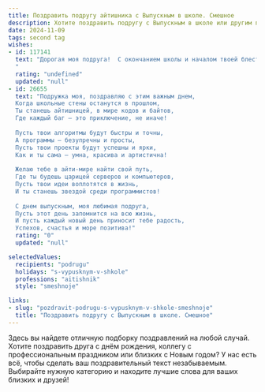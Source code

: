 ```yaml
---
title: Поздравить подругу айтишника с Выпускным в школе. Смешное
description: Хотите поздравить подругу с Выпускным в школе или другим праздником? Наш ИИ создаст незабываемое поздравление, а вы обязательно выделитесь среди других.  
date: 2024-11-09
tags: second tag
wishes:
- id: 117141
  text: "Дорогая моя подруга!  С окончанием школы и началом твоей блестящей карьеры айтишницы!  Пусть твой код всегда работает без багов, а зарплата  — без Overflow!  Желаю тебе  столько гигабайт счастья, что жесткий диск твоей жизни лопнет от переизбытка радости!  И помни:  главное — не забывай вовремя делать коммит своих достижений, чтобы не потерять самое ценное!  Поздравляю!
  "
  rating: "undefined"
  updated: "null"
- id: 26655
  text: "Подружка моя, поздравляю с этим важным днем,
  Когда школьные стены останутся в прошлом,
  Ты станешь айтишницей, в мире кодов и байтов,
  Где каждый баг – это приключение, не иначе!
  
  Пусть твои алгоритмы будут быстры и точны,
  А программы – безупречны и просты,
  Пусть твои проекты будут успешны и ярки,
  Как и ты сама – умна, красива и артистична!
  
  Желаю тебе в айти-мире найти свой путь,
  Где ты будешь царицей серверов и компьютеров,
  Пусть твои идеи воплотятся в жизнь,
  И ты станешь звездой среди программистов!
  
  С днем выпускным, моя любимая подруга,
  Пусть этот день запомнится на всю жизнь,
  И пусть каждый новый день приносит тебе радость,
  Успехов, счастья и море позитива!"
  rating: "0"
  updated: "null"

selectedValues:
  recipients: "podrugu"
  holidays: "s-vypusknym-v-shkole"
  professions: "aitishnik"
  style: "smeshnoje"

links:
- slug: "pozdravit-podrugu-s-vypusknym-v-shkole-smeshnoje"
  title: "Поздравить подругу с Выпускным в школе. Смешное"
---
```


Здесь вы найдете отличную подборку поздравлений на любой случай. 
Хотите поздравить друга с днём рождения, коллегу с профессиональным праздником или близких с Новым годом? У нас есть всё, чтобы сделать ваш поздравительный текст незабываемым. Выбирайте нужную категорию и находите лучшие слова для ваших близких и друзей!
